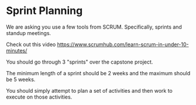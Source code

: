 # Sprint Planning

We are asking you use a few tools from SCRUM.  Specifically, sprints and standup meetings.

Check out this video
https://www.scrumhub.com/learn-scrum-in-under-10-minutes/

You should go through 3 "sprints" over the capstone project.

The minimum length of a sprint should be 2 weeks and the maximum should be 5 weeks.

You should simply attempt to plan a set of activities and then work to execute on those activities.
